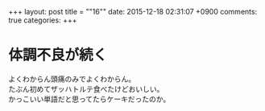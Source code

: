 +++
layout: post
title = ""16""
date: 2015-12-18 02:31:07 +0900
comments: true
categories: 
+++

体調不良が続く
===
よくわからん頭痛のみでよくわからん。  
たぶん初めてザッハトルテ食べたけどおいしい。  
かっこいい単語だと思ってたらケーキだったのか。
